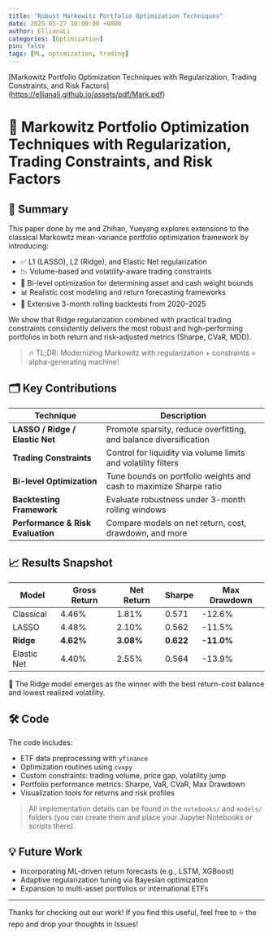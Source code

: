 ```yaml
---
title: "Robust Markowitz Portfolio Optimization Techniques"
date: 2025-05-27 10:00:00 +0800
author: EllianaLi
categories: [Optimization]
pin: false
tags: [ML, optimization, trading]
---
```



[Markowitz Portfolio Optimization Techniques with
Regularization, Trading Constraints, and Risk Factors]
(https://ellianali.github.io/assets/pdf/Mark.pdf)

# 📘 Markowitz Portfolio Optimization Techniques with Regularization, Trading Constraints, and Risk Factors


## 🧠 Summary

This paper done by me and Zhihan, Yueyang explores extensions to the classical Markowitz mean-variance portfolio optimization framework by introducing:

- ✅ L1 (LASSO), L2 (Ridge), and Elastic Net regularization
- 📉 Volume-based and volatility-aware trading constraints
- 🧮 Bi-level optimization for determining asset and cash weight bounds
- 📊 Realistic cost modeling and return forecasting frameworks
- 🧪 Extensive 3-month rolling backtests from 2020–2025

We show that Ridge regularization combined with practical trading constraints consistently delivers the most robust and high-performing portfolios in both return and risk-adjusted metrics (Sharpe, CVaR, MDD).

> 🔥 TL;DR: Modernizing Markowitz with regularization + constraints = alpha-generating machine!

## 🗂️ Key Contributions

| Technique | Description |
|----------|-------------|
| **LASSO / Ridge / Elastic Net** | Promote sparsity, reduce overfitting, and balance diversification |
| **Trading Constraints** | Control for liquidity via volume limits and volatility filters |
| **Bi-level Optimization** | Tune bounds on portfolio weights and cash to maximize Sharpe ratio |
| **Backtesting Framework** | Evaluate robustness under 3-month rolling windows |
| **Performance & Risk Evaluation** | Compare models on net return, cost, drawdown, and more |

## 📈 Results Snapshot

| Model | Gross Return | Net Return | Sharpe | Max Drawdown |
|-------|--------------|------------|--------|---------------|
| Classical | 4.46% | 1.81% | 0.571 | -12.6% |
| LASSO     | 4.48% | 2.10% | 0.562 | -11.5% |
| **Ridge**     | **4.62%** | **3.08%** | **0.622** | **-11.0%** |
| Elastic Net | 4.40% | 2.55% | 0.564 | -13.9% |

🔧 The Ridge model emerges as the winner with the best return-cost balance and lowest realized volatility.

## 🛠️ Code

The code includes:

- ETF data preprocessing with `yfinance`
- Optimization routines using `cvxpy`
- Custom constraints: trading volume, price gap, volatility jump
- Portfolio performance metrics: Sharpe, VaR, CVaR, Max Drawdown
- Visualization tools for returns and risk profiles

> All implementation details can be found in the `notebooks/` and `models/` folders (you can create them and place your Jupyter Notebooks or scripts there).

## 💡 Future Work

- Incorporating ML-driven return forecasts (e.g., LSTM, XGBoost)
- Adaptive regularization tuning via Bayesian optimization
- Expansion to multi-asset portfolios or international ETFs

---

Thanks for checking out our work! If you find this useful, feel free to ⭐ the repo and drop your thoughts in Issues!

